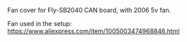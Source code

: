 Fan cover for Fly-SB2040 CAN board, with 2006 5v fan. 

Fan used in the setup:
https://www.aliexpress.com/item/1005003474968846.html
